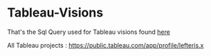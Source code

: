 # Tableau-Visions
That's the Sql Query used for Tableau visions found [here](https://public.tableau.com/app/profile/lefteris.x/viz/BikeSalesProject_16740321900540/Dashboard1)

All Tableau projects : https://public.tableau.com/app/profile/lefteris.x
